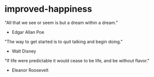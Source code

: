 # improved-happiness

"All that we see or seem is but a dream within a dream."
- Edgar Allan Poe

"The way to get started is to quit talking and begin doing." 
- Walt Disney

"If life were predictable it would cease to be life, and be without flavor." 
- Eleanor Roosevelt